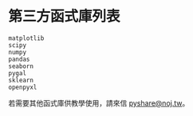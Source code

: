 # 第三方函式庫列表

```
matplotlib
scipy
numpy
pandas
seaborn
pygal
sklearn
openpyxl
```

若需要其他函式庫供教學使用，請來信 [pyshare@noj.tw](mailto:pyshare@noj.tw)。
